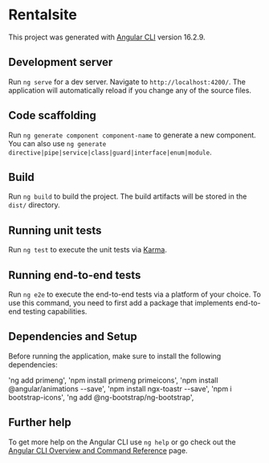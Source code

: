 # Rentalsite

This project was generated with [Angular CLI](https://github.com/angular/angular-cli) version 16.2.9.

## Development server

Run `ng serve` for a dev server. Navigate to `http://localhost:4200/`. The application will automatically reload if you change any of the source files.

## Code scaffolding

Run `ng generate component component-name` to generate a new component. You can also use `ng generate directive|pipe|service|class|guard|interface|enum|module`.

## Build

Run `ng build` to build the project. The build artifacts will be stored in the `dist/` directory.

## Running unit tests

Run `ng test` to execute the unit tests via [Karma](https://karma-runner.github.io).

## Running end-to-end tests

Run `ng e2e` to execute the end-to-end tests via a platform of your choice. To use this command, you need to first add a package that implements end-to-end testing capabilities.

## Dependencies and Setup

Before running the application, make sure to install the following dependencies:

'ng add primeng',
'npm install primeng primeicons',
'npm install @angular/animations --save',
'npm install ngx-toastr --save',
'npm i bootstrap-icons',
'ng add @ng-bootstrap/ng-bootstrap',

## Further help

To get more help on the Angular CLI use `ng help` or go check out the [Angular CLI Overview and Command Reference](https://angular.io/cli) page.

